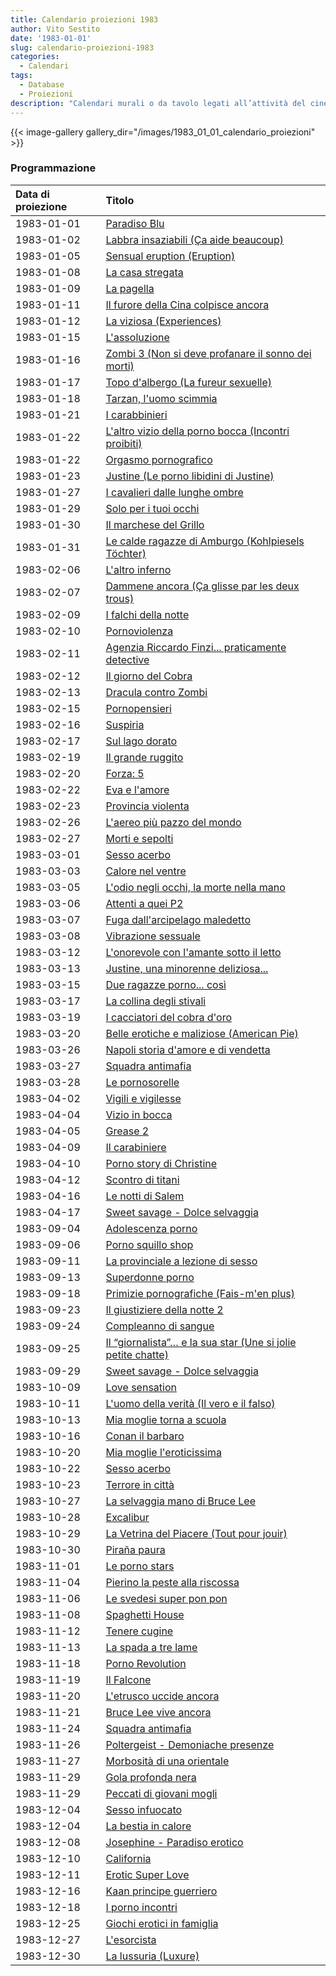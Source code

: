 ```yaml
---
title: Calendario proiezioni 1983
author: Vito Sestito
date: '1983-01-01'
slug: calendario-proiezioni-1983
categories:
  - Calendari
tags:
  - Database
  - Proiezioni
description: "Calendari murali o da tavolo legati all’attività del cinema. Indicano la data di proiezione e il titolo dei film, insieme agli incassi registrati."
---
```


{{< image-gallery gallery_dir="/images/1983_01_01_calendario_proiezioni" >}}

### Programmazione

|Data di proiezione |Titolo                                                       |
|:------------------|:------------------------------------------------------------|
|1983-01-01         |[Paradiso Blu](https://www.imdb.com/title/tt0081303/)        |
|1983-01-02         |[Labbra insaziabili (Ça aide beaucoup)](https://www.imdb.com/title/tt35652748/)|
|1983-01-05         |[Sensual eruption (Eruption)](https://www.imdb.com/title/tt0124491/)|
|1983-01-08         |[La casa stregata](https://www.imdb.com/title/tt0161389/)    |
|1983-01-09         |[La pagella](https://www.imdb.com/title/tt0081297/)          |
|1983-01-11         |[Il furore della Cina colpisce ancora](https://www.imdb.com/title/tt0067824/)|
|1983-01-12         |[La viziosa (Experiences)](https://www.imdb.com/title/tt0082707/)|
|1983-01-15         |[L'assoluzione](https://www.imdb.com/title/tt0083232/)       |
|1983-01-16         |[Zombi 3 (Non si deve profanare il sonno dei morti)](https://www.imdb.com/title/tt0071431/)|
|1983-01-17         |[Topo d'albergo (La fureur sexuelle)](https://www.imdb.com/title/tt1180766/)|
|1983-01-18         |[Tarzan, l'uomo scimmia](https://www.imdb.com/title/tt0083170/)|
|1983-01-21         |[I carabbinieri](https://www.imdb.com/title/tt0160110/)      |
|1983-01-22         |[L'altro vizio della porno bocca (Incontri proibiti)](https://www.imdb.com/title/tt0079599/)|
|1983-01-22         |[Orgasmo pornografico](https://www.imdb.com/title/tt0178818/)|
|1983-01-23         |[Justine (Le porno libidini di Justine)](https://www.imdb.com/title/tt0079385/)|
|1983-01-27         |[I cavalieri dalle lunghe ombre](https://www.imdb.com/title/tt0081071/)|
|1983-01-29         |[Solo per i tuoi occhi](https://www.imdb.com/title/tt0082398/)|
|1983-01-30         |[Il marchese del Grillo](https://www.imdb.com/title/tt0082714/)|
|1983-01-31         |[Le calde ragazze di Amburgo (Kohlpiesels Töchter)](https://www.imdb.com/title/tt0181630/)|
|1983-02-06         |[L'altro inferno](https://www.imdb.com/title/tt0080362/)     |
|1983-02-07         |[Dammene ancora (Ça glisse par les deux trous)](https://www.imdb.com/title/tt8374276/)|
|1983-02-09         |[I falchi della notte](https://www.imdb.com/title/tt0082817/)|
|1983-02-10         |[Pornoviolenza](https://www.imdb.com/title/tt0226253/)       |
|1983-02-11         |[Agenzia Riccardo Finzi... praticamente detective](https://www.imdb.com/title/tt0077130/)|
|1983-02-12         |[Il giorno del Cobra](https://www.imdb.com/title/tt0082451/) |
|1983-02-13         |[Dracula contro Zombi](https://www.imdb.com/title/tt0077470/)|
|1983-02-15         |[Pornopensieri](https://www.imdb.com/title/tt0272188/)       |
|1983-02-16         |[Suspiria](https://www.imdb.com/title/tt0076786/)            |
|1983-02-17         |[Sul lago dorato](https://www.imdb.com/title/tt0082846/)     |
|1983-02-19         |[Il grande ruggito](https://www.imdb.com/title/tt0083001/)   |
|1983-02-20         |[Forza: 5](https://www.imdb.com/title/tt0082399/)            |
|1983-02-22         |[Eva e l'amore](https://www.imdb.com/title/tt1311032/)       |
|1983-02-23         |[Provincia violenta](https://www.imdb.com/title/tt0195192/)  |
|1983-02-26         |[L'aereo più pazzo del mondo](https://www.imdb.com/title/tt0080339/)|
|1983-02-27         |[Morti e sepolti](https://www.imdb.com/title/tt0082242/)     |
|1983-03-01         |[Sesso acerbo](https://www.imdb.com/title/tt0196089/)        |
|1983-03-03         |[Calore nel ventre](https://www.imdb.com/title/tt0288704/)   |
|1983-03-05         |[L'odio negli occhi, la morte nella mano](https://www.imdb.com/title/tt1427312/)|
|1983-03-06         |[Attenti a quei P2](https://www.imdb.com/title/tt0199339/)   |
|1983-03-07         |[Fuga dall'arcipelago maledetto](https://www.imdb.com/title/tt0083205/)|
|1983-03-08         |[Vibrazione sessuale](https://www.imdb.com/title/tt0075390/) |
|1983-03-12         |[L'onorevole con l'amante sotto il letto](https://www.imdb.com/title/tt0082854/)|
|1983-03-13         |[Justine, una minorenne deliziosa...](https://www.imdb.com/title/tt0125296/)|
|1983-03-15         |[Due ragazze porno... così](https://www.imdb.com/title/tt0379930/)|
|1983-03-17         |[La collina degli stivali](https://www.imdb.com/title/tt0064175/)|
|1983-03-19         |[I cacciatori del cobra d'oro](https://www.imdb.com/title/tt0084104/)|
|1983-03-20         |[Belle erotiche e maliziose (American Pie)](https://www.imdb.com/title/tt0122903/)|
|1983-03-26         |[Napoli storia d'amore e di vendetta](https://www.imdb.com/title/tt0079612/)|
|1983-03-27         |[Squadra antimafia](https://www.imdb.com/title/tt0078312/)   |
|1983-03-28         |[Le pornosorelle](https://www.imdb.com/title/tt0077585/)     |
|1983-04-02         |[Vigili e vigilesse](https://www.imdb.com/title/tt0216361/)  |
|1983-04-04         |[Vizio in bocca](https://www.imdb.com/title/tt0234946/)      |
|1983-04-05         |[Grease 2](https://www.imdb.com/title/tt0084021/)            |
|1983-04-09         |[Il carabiniere](https://www.imdb.com/title/tt0082137/)      |
|1983-04-10         |[Porno story di Christine](https://www.imdb.com/title/tt0068507/)|
|1983-04-12         |[Scontro di titani](https://www.imdb.com/title/tt0082186/)   |
|1983-04-16         |[Le notti di Salem](https://www.imdb.com/title/tt0079844/)   |
|1983-04-17         |[Sweet savage - Dolce selvaggia](https://www.imdb.com/title/tt0079975/)|
|1983-09-04         |[Adolescenza porno](https://www.imdb.com/title/tt0072124/)   |
|1983-09-06         |[Porno squillo shop](https://www.imdb.com/title/tt0340134/)  |
|1983-09-11         |[La provinciale a lezione di sesso](https://www.imdb.com/title/tt1202575/)|
|1983-09-13         |[Superdonne porno](https://www.imdb.com/title/tt0378412/)    |
|1983-09-18         |[Primizie pornografiche (Fais-m'en plus)](https://www.imdb.com/title/tt1327719/)|
|1983-09-23         |[Il giustiziere della notte 2](https://www.imdb.com/title/tt0082250/)|
|1983-09-24         |[Compleanno di sangue](https://www.imdb.com/title/tt0082498/)|
|1983-09-25         |[Il “giornalista”… e la sua star (Une si jolie petite chatte)](https://www.imdb.com/title/tt8391724/)|
|1983-09-29         |[Sweet savage - Dolce selvaggia](https://www.imdb.com/title/tt0079975/)|
|1983-10-09         |[Love sensation](https://www.imdb.com/title/tt0078499/)      |
|1983-10-11         |[L'uomo della verità (Il vero e il falso)](https://www.imdb.com/title/tt0067941/)|
|1983-10-13         |[Mia moglie torna a scuola](https://www.imdb.com/title/tt0082742/)|
|1983-10-16         |[Conan il barbaro](https://www.imdb.com/title/tt0082198/)    |
|1983-10-20         |[Mia moglie l'eroticissima](https://www.imdb.com/title/tt0178656/)|
|1983-10-22         |[Sesso acerbo](https://www.imdb.com/title/tt0196089/)        |
|1983-10-23         |[Terrore in città](https://www.imdb.com/title/tt0084684/)    |
|1983-10-27         |[La selvaggia mano di Bruce Lee](https://www.imdb.com/title/tt0420278/)|
|1983-10-28         |[Excalibur](https://www.imdb.com/title/tt0082348/)           |
|1983-10-29         |[La Vetrina del Piacere (Tout pour jouir)](https://www.imdb.com/title/tt0178949/)|
|1983-10-30         |[Piraña paura](https://www.imdb.com/title/tt0082910/)        |
|1983-11-01         |[Le porno stars](https://www.imdb.com/title/tt0076534/)      |
|1983-11-04         |[Pierino la peste alla riscossa](https://www.imdb.com/title/tt0134893/)|
|1983-11-06         |[Le svedesi super pon pon](https://www.imdb.com/title/tt0081471/)|
|1983-11-08         |[Spaghetti House](https://www.imdb.com/title/tt0084709/)     |
|1983-11-12         |[Tenere cugine](https://www.imdb.com/title/tt0081614/)       |
|1983-11-13         |[La spada a tre lame](https://www.imdb.com/title/tt0084749/) |
|1983-11-18         |[Porno Revolution](https://www.imdb.com/title/tt0461840/)    |
|1983-11-19         |[Il Falcone](https://www.imdb.com/title/tt0082356/)          |
|1983-11-20         |[L'etrusco uccide ancora](https://www.imdb.com/title/tt0068625/)|
|1983-11-21         |[Bruce Lee vive ancora](https://www.imdb.com/title/tt0082107/)|
|1983-11-24         |[Squadra antimafia](https://www.imdb.com/title/tt0078312/)   |
|1983-11-26         |[Poltergeist - Demoniache presenze](https://www.imdb.com/title/tt0084516/)|
|1983-11-27         |[Morbosità di una orientale](https://www.imdb.com/title/tt0192224/)|
|1983-11-29         |[Gola profonda nera](https://www.imdb.com/title/tt0085605/)  |
|1983-11-29         |[Peccati di giovani mogli](https://www.imdb.com/title/tt0131525/)|
|1983-12-04         |[Sesso infuocato](https://www.imdb.com/title/tt0271502/)     |
|1983-12-04         |[La bestia in calore](https://www.imdb.com/title/tt0076649/) |
|1983-12-08         |[Josephine - Paradiso erotico](https://www.imdb.com/title/tt0082037/)|
|1983-12-10         |[California](https://www.imdb.com/title/tt0075796/)          |
|1983-12-11         |[Erotic Super Love](https://www.imdb.com/title/tt1234673/)   |
|1983-12-16         |[Kaan principe guerriero](https://www.imdb.com/title/tt0083630/)|
|1983-12-18         |[I porno incontri](https://www.imdb.com/title/tt0127830/)    |
|1983-12-25         |[Giochi erotici in famiglia](https://www.imdb.com/title/tt0080181/)|
|1983-12-27         |[L'esorcista](https://www.imdb.com/title/tt0070047/)         |
|1983-12-30         |[La lussuria (Luxure)](https://www.imdb.com/title/tt0074830/)|
